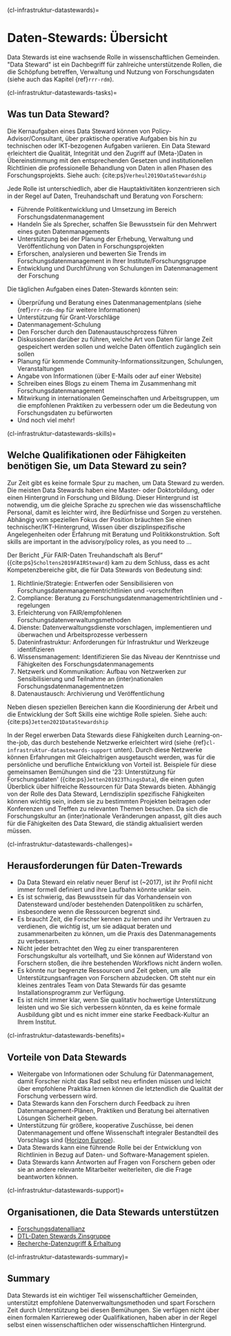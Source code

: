 (cl-infrastruktur-datastewards)=
# Daten-Stewards: Übersicht

Data Stewards ist eine wachsende Rolle in wissenschaftlichen Gemeinden. "Data Steward" ist ein Dachbegriff für zahlreiche unterstützende Rollen, die die Schöpfung betreffen, Verwaltung und Nutzung von Forschungsdaten (siehe auch das Kapitel {ref}`rrr-rdm`).

(cl-infrastruktur-datastewards-tasks)=
## Was tun Data Steward?
Die Kernaufgaben eines Data Steward können von Policy-Advisor/Consultant, über praktische operative Aufgaben bis hin zu technischen oder IKT-bezogenen Aufgaben variieren. Ein Data Steward erleichtert die Qualität, Integrität und den Zugriff auf (Meta-)Daten in Übereinstimmung mit den entsprechenden Gesetzen und institutionellen Richtlinien die professionelle Behandlung von Daten in allen Phasen des Forschungsprojekts. Siehe auch: {cite:ps}`Verheul2019DataStewardship`

Jede Rolle ist unterschiedlich, aber die Hauptaktivitäten konzentrieren sich in der Regel auf Daten, Treuhandschaft und Beratung von Forschern:
* Führende Politikentwicklung und Umsetzung im Bereich Forschungsdatenmanagement
* Handeln Sie als Sprecher, schaffen Sie Bewusstsein für den Mehrwert eines guten Datenmanagements
* Unterstützung bei der Planung der Erhebung, Verwaltung und Veröffentlichung von Daten in Forschungsprojekten
* Erforschen, analysieren und bewerten Sie Trends im Forschungsdatenmanagement in Ihrer Institute/Forschungsgruppe
* Entwicklung und Durchführung von Schulungen im Datenmanagement der Forschung

Die täglichen Aufgaben eines Daten-Stewards könnten sein:
* Überprüfung und Beratung eines Datenmanagementplans (siehe {ref}`rrr-rdm-dmp` für weitere Informationen)
* Unterstützung für Grant-Vorschläge
* Datenmanagement-Schulung
* Den Forscher durch den Datenaustauschprozess führen
* Diskussionen darüber zu führen, welche Art von Daten für lange Zeit gespeichert werden sollen und welche Daten öffentlich zugänglich sein sollen
* Planung für kommende Community-Informationssitzungen, Schulungen, Veranstaltungen
* Angabe von Informationen (über E-Mails oder auf einer Website)
* Schreiben eines Blogs zu einem Thema im Zusammenhang mit Forschungsdatenmanagement
* Mitwirkung in internationalen Gemeinschaften und Arbeitsgruppen, um die empfohlenen Praktiken zu verbessern oder um die Bedeutung von Forschungsdaten zu befürworten
* Und noch viel mehr!


(cl-infrastruktur-datastewards-skills)=
## Welche Qualifikationen oder Fähigkeiten benötigen Sie, um Data Steward zu sein?
Zur Zeit gibt es keine formale Spur zu machen, um Data Steward zu werden. Die meisten Data Stewards haben eine Master- oder Doktorbildung, oder einen Hintergrund in Forschung und Bildung. Dieser Hintergrund ist notwendig, um die gleiche Sprache zu sprechen wie das wissenschaftliche Personal, damit es leichter wird, ihre Bedürfnisse und Sorgen zu verstehen. Abhängig vom speziellen Fokus der Position bräuchten Sie einen technischer/IKT-Hintergrund, Wissen über disziplinspezifische Angelegenheiten oder Erfahrung mit Beratung und Politikkonstruktion. Soft skills are important in the advisory/policy roles, as you need to ...

Der Bericht „Für FAIR-Daten Treuhandschaft als Beruf“ ({cite:ps}`Scholtens2019FAIRSteward`) kam zu dem Schluss, dass es acht Kompetenzbereiche gibt, die für Data Stewards von Bedeutung sind:
1. Richtlinie/Strategie: Entwerfen oder Sensibilisieren von Forschungsdatenmanagementrichtlinien und -vorschriften
2. Compliance: Beratung zu Forschungsdatenmanagementrichtlinien und -regelungen
3. Erleichterung von FAIR/empfohlenen Forschungsdatenverwaltungsmethoden
4. Dienste: Datenverwaltungsdienste vorschlagen, implementieren und überwachen und Arbeitsprozesse verbessern
5. Dateninfrastruktur: Anforderungen für Infrastruktur und Werkzeuge identifizieren
6. Wissensmanagement: Identifizieren Sie das Niveau der Kenntnisse und Fähigkeiten des Forschungsdatenmanagements
7. Netzwerk und Kommunikation: Aufbau von Netzwerken zur Sensibilisierung und Teilnahme an (inter)nationalen Forschungsdatenmanagementnetzen
8. Datenaustausch: Archivierung und Veröffentlichung

Neben diesen speziellen Bereichen kann die Koordinierung der Arbeit und die Entwicklung der Soft Skills eine wichtige Rolle spielen. Siehe auch: {cite:ps}`Jetten2021DataStewardship`

In der Regel erwerben Data Stewards diese Fähigkeiten durch Learning-on-the-job, das durch bestehende Netzwerke erleichtert wird (siehe {ref}`cl-infrastruktur-datastewards-support` unten). Durch diese Netzwerke können Erfahrungen mit Gleichaltrigen ausgetauscht werden, was für die persönliche und berufliche Entwicklung von Vorteil ist. Beispiele für diese gemeinsamen Bemühungen sind die '23: Unterstützung für Forschungsdaten' ({cite:ps}`Jetten201923ThingsData`), die einen guten Überblick über hilfreiche Ressourcen für Data Stewards bieten. Abhängig von der Rolle des Data Steward, Lerndisziplin spezifische Fähigkeiten können wichtig sein, indem sie zu bestimmten Projekten beitragen oder Konferenzen und Treffen zu relevanten Themen besuchen. Da sich die Forschungskultur an (inter)nationale Veränderungen anpasst, gilt dies auch für die Fähigkeiten des Data Steward, die ständig aktualisiert werden müssen.


(cl-infrastruktur-datastewards-challenges)=
## Herausforderungen für Daten-Trewards
* Da Data Steward ein relativ neuer Beruf ist (~2017), ist ihr Profil nicht immer formell definiert und ihre Laufbahn könnte unklar sein.
* Es ist schwierig, das Bewusstsein für das Vorhandensein von Datensteward und/oder bestehenden Datenpolitiken zu schärfen, insbesondere wenn die Ressourcen begrenzt sind.
* Es braucht Zeit, die Forscher kennen zu lernen und ihr Vertrauen zu verdienen, die wichtig ist, um sie adäquat beraten und zusammenarbeiten zu können, um die Praxis des Datenmanagements zu verbessern.
* Nicht jeder betrachtet den Weg zu einer transparenteren Forschungskultur als vorteilhaft, und Sie können auf Widerstand von Forschern stoßen, die ihre bestehenden Workflows nicht ändern wollen.
* Es könnte nur begrenzte Ressourcen und Zeit geben, um alle Unterstützungsanfragen von Forschern abzudecken. Oft steht nur ein kleines zentrales Team von Data Stewards für das gesamte Installationsprogramm zur Verfügung.
* Es ist nicht immer klar, wenn Sie qualitativ hochwertige Unterstützung leisten und wo Sie sich verbessern könnten, da es keine formale Ausbildung gibt und es nicht immer eine starke Feedback-Kultur an Ihrem Institut.

(cl-infrastruktur-datastewards-benefits)=
## Vorteile von Data Stewards
* Weitergabe von Informationen oder Schulung für Datenmanagement, damit Forscher nicht das Rad selbst neu erfinden müssen und leicht über empfohlene Praktika lernen können die letztendlich die Qualität der Forschung verbessern wird.
* Data Stewards kann den Forschern durch Feedback zu ihren Datenmanagement-Plänen, Praktiken und Beratung bei alternativen Lösungen Sicherheit geben.
* Unterstützung für größere, kooperative Zuschüsse, bei denen Datenmanagement und offene Wissenschaft integraler Bestandteil des Vorschlags sind ([Horizon Europe](https://ec.europa.eu/info/research-and-innovation/funding/funding-opportunities/funding-programmes-and-open-calls/horizon-europe_en)).
* Data Stewards kann eine führende Rolle bei der Entwicklung von Richtlinien in Bezug auf Daten- und Software-Management spielen.
* Data Stewards kann Antworten auf Fragen von Forschern geben oder sie an andere relevante Mitarbeiter weiterleiten, die die Frage beantworten können.

(cl-infrastruktur-datastewards-support)=
## Organisationen, die Data Stewards unterstützen
* [Forschungsdatenallianz](https://www.rd-alliance.org/)
* [DTL-Daten Stewards Zinsgruppe](https://www.dtls.nl/about/community/interest-groups/data-stewards-interest-group/)
* [Recherche-Datenzugriff & Erhaltung](https://rdapassociation.org/)


(cl-infrastruktur-datastewards-summary)=
## Summary
Data Stewards ist ein wichtiger Teil wissenschaftlicher Gemeinden, unterstützt empfohlene Datenverwaltungsmethoden und spart Forschern Zeit durch Unterstützung bei diesen Bemühungen. Sie verfügen nicht über einen formalen Karriereweg oder Qualifikationen, haben aber in der Regel selbst einen wissenschaftlichen oder wissenschaftlichen Hintergrund.


<!-- 
> See the [style guide](https://the-turing-way.netlify.app/community-handbook/style/style-crossref.html) for The Turing Way's recommendations on cross referencing.
> To include an image in your writing, use the MyST directive shown below. 
> Remember to add your image to the `figures` [folder](https://github.com/alan-turing-institute/the-turing-way/tree/main/book/website/figures) and use the correct path, else it will not be displayed.

```{figure} ../../figures/image-name.png
---
name: image-name
alt: describe your image for readers who rely on screen readers
---
Your image caption here
```

> To include code blocks, simply enclose your code in three sets of backticks shown below.

```
def simple_function():
    pass
```

> To include an admonition or to highlight a block of text that exists slightly apart from the narrative of your section, use the directive shown below. Jupyter Book's [documentation](https://jupyterbook.org/content/content-blocks.html#) has other useful examples.

```{note}
Here is a note!
```




<!-- IMPORTANT!

- Use this template to create your chapter's subchapters.
- Refrain from writing very long subchapters as readers may be unwilling to read them. Rather, you should split long subchapters into smaller subchapters if necessary.



BEFORE YOU GO

- Have a look at the Style Guide and the Maintaining Consistency chapters to ensure that you have followed the relevant recommendations on
  - Avoiding HTML
  - Consecutive headers
  - Labels and cross referencing
  - Using images
  - Latin abbreviations
  - References and citations
  - Title casing
  - Matching headers with reference in table of content

-->
